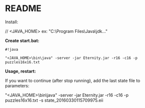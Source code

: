 # README #

Install:

// <JAVA_HOME> ex: "C:\Program Files\Java\jdk..."

**Create start.bat:**


```
#!java

"<JAVA_HOME>\bin\java" -server -jar Eternity.jar -r16 -c16 -p puzzles16x16.txt
```


**Usage, restart:**

If you want to continue (after stop running), add the last state file to parameters:

"<JAVA_HOME>\bin\java" -server -jar Eternity.jar -r16 -c16 -p puzzles16x16.txt -s state_20160330115709975.eii